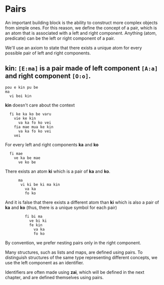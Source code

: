 # Pairs

An important building block is the ability to construct more complex objects
from simple ones. For this reason, we define the concept of a pair, which is an
atom that is associated with a left and right component. Anything (atom, predicate) can be the left or right component of a pair.

We'll use an axiom to state that there exists a unique atom for every possible pair of left and right components.

<spoiler>

__kin:__ `[E:ma]` is a pair made of left component `[A:a]` and right component `[O:o]`. 
---
``` 
pou e kin pu be 
ma 
  vi boi kin 
```

__kin__ doesn't care about the context

```
  fi ke ka ko be varu
    vie ke kin
      va ka fo ko vei
    fia mae mua ke kin
      va ka fo ko vei
    vei
```

For every left and right components __ka__ and __ko__ 

``` 
  fi mae 
    ve ka be mae  
      ve ko be 
``` 

There exists an atom __ki__ which is a pair of __ka__ and __ko__. 

``` 
      ma 
       vi ki be ki ma kin  
         va ka 
         fo ko 
``` 

And it is false that there exists a different atom than __ki__ which is also a 
pair of __ka__ and __ko__ (thus, there is a unique symbol for each pair) 

``` 
         fi bi ma 
           ve bi ki 
           fe kin 
             va ka 
             fo ko 
``` 
</spoiler>

By convention, we prefer nesting pairs only in the right component.

Many structures, such as lists and maps, are defined using pairs. To distinguish
structures of the same type representing different concepts, we use the
left component as an identifier.

Identifiers are often made using __zai__, which will be defined in the next
chapter, and are defined themselves using pairs.